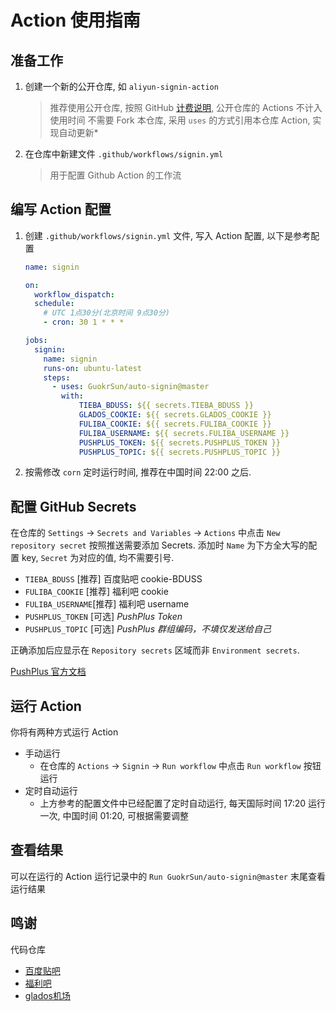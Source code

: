 # Action 使用指南

## 准备工作

1. 创建一个新的公开仓库, 如 `aliyun-signin-action`  
   > 推荐使用公开仓库, 按照 GitHub [计费说明](https://github.com/settings/billing/plans), 公开仓库的 Actions 不计入使用时间
   > 不需要 Fork 本仓库, 采用 `uses` 的方式引用本仓库 Action, 实现自动更新*

2. 在仓库中新建文件 `.github/workflows/signin.yml`
   > 用于配置 Github Action 的工作流

## 编写 Action 配置

1. 创建 `.github/workflows/signin.yml` 文件, 写入 Action 配置, 以下是参考配置
    ```yaml
    name: signin

    on:
      workflow_dispatch:
      schedule:
        # UTC 1点30分(北京时间 9点30分)
        - cron: 30 1 * * *

    jobs:
      signin:
        name: signin
        runs-on: ubuntu-latest
        steps:
          - uses: GuokrSun/auto-signin@master
            with:
                TIEBA_BDUSS: ${{ secrets.TIEBA_BDUSS }}
                GLADOS_COOKIE: ${{ secrets.GLADOS_COOKIE }}
                FULIBA_COOKIE: ${{ secrets.FULIBA_COOKIE }}
                FULIBA_USERNAME: ${{ secrets.FULIBA_USERNAME }}
                PUSHPLUS_TOKEN: ${{ secrets.PUSHPLUS_TOKEN }}
                PUSHPLUS_TOPIC: ${{ secrets.PUSHPLUS_TOPIC }}
    ```
2. 按需修改 `corn` 定时运行时间, 推荐在中国时间 22:00 之后.

## 配置 GitHub Secrets

在仓库的 `Settings` -> `Secrets and Variables` -> `Actions` 中点击 `New repository secret` 按照推送需要添加 Secrets.
添加时 `Name` 为下方全大写的配置 key, `Secret` 为对应的值, 均不需要引号.

- `TIEBA_BDUSS`    [推荐] 百度贴吧 cookie-BDUSS
- `FULIBA_COOKIE`  [推荐] 福利吧 cookie
- `FULIBA_USERNAME`[推荐] 福利吧 username
- `PUSHPLUS_TOKEN` [可选] *PushPlus Token*
- `PUSHPLUS_TOPIC` [可选] *PushPlus 群组编码，不填仅发送给自己*

正确添加后应显示在 `Repository secrets` 区域而非 `Environment secrets`.

[PushPlus 官方文档](https://www.pushplus.plus)

## 运行 Action

你将有两种方式运行 Action

- 手动运行
    - 在仓库的 `Actions` -> `Signin` -> `Run workflow` 中点击 `Run workflow` 按钮运行
- 定时自动运行
    - 上方参考的配置文件中已经配置了定时自动运行, 每天国际时间 17:20 运行一次, 中国时间 01:20, 可根据需要调整

## 查看结果

可以在运行的 Action 运行记录中的 `Run GuokrSun/auto-signin@master` 末尾查看运行结果

## 鸣谢
代码仓库
- [百度贴吧](https://github.com/gwtak/TieBaSign)
- [福利吧](https://gitee.com/L_lawliet0309/fuliba_SCF)
- [glados机场](https://github.com/lukesyy/glados_automation)
